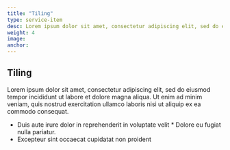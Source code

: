 ```yaml
---
title: "Tiling"
type: service-item
desc: Lorem ipsum dolor sit amet, consectetur adipiscing elit, sed do eiusmod tempor incididunt.
weight: 4
image: 
anchor:
---
```

## Tiling

Lorem ipsum dolor sit amet, consectetur adipiscing elit, sed do eiusmod tempor incididunt ut labore et dolore magna aliqua. Ut enim ad minim veniam, quis nostrud exercitation ullamco laboris nisi ut aliquip ex ea commodo consequat. 

* Duis aute irure dolor in reprehenderit in voluptate velit * Dolore eu fugiat nulla pariatur. 
* Excepteur sint occaecat cupidatat non proident
